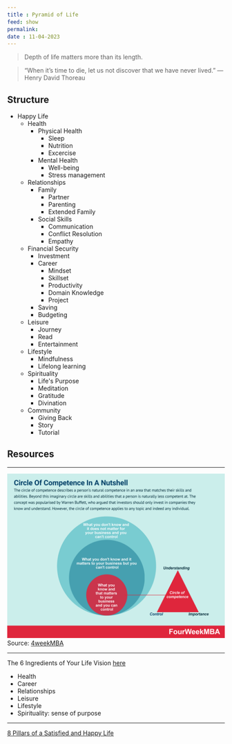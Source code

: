 ```yaml
---
title : Pyramid of Life
feed: show
permalink: 
date : 11-04-2023
---
```


> Depth of life matters more than its length.

> “When it’s time to die, let us not discover that we have never lived.” — Henry David Thoreau


## Structure

- Happy Life
	- Health
		- Physical Health
			- Sleep
			- Nutrition
			- Excercise
		- Mental Health
			- Well-being
			- Stress management
	- Relationships
		- Family
			- Partner
			- Parenting
			- Extended Family
		- Social Skills
			-   Communication
			-   Conflict Resolution
			-   Empathy
	- Financial Security
		- Investment
		- Career
			- Mindset
			- Skillset
			- Productivity
			- Domain Knowledge
			- Project
		- Saving
		- Budgeting
	- Leisure
		- Journey
		- Read
		- Entertainment
	- Lifestyle
		- Mindfulness
		- Lifelong learning
	- Spirituality
		- Life's Purpose
		- Meditation
		- Gratitude
		- Divination
	- Community
		- Giving Back
		- Story
		- Tutorial

## Resources
---

![](src/Pasted%20image%2020230416192347.png)
Source: [4weekMBA](https://fourweekmba.com/circle-of-competence/)

---

The 6 Ingredients of Your Life Vision [here](https://www.arhantayoga.org/blog/the-6-pillars-of-a-happy-life-how-to-create-a-vision-for-the-life-you-want/)
- Health
- Career
- Relationships
- Leisure
- Lifestyle
- Spirituality: sense of purpose

---

[8 Pillars of a Satisfied and Happy Life](https://getpocket.com/read/3263630178)
